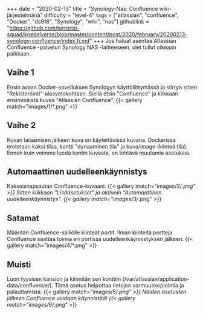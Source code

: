 +++
date = "2020-02-13"
title = "Synology-Nas: Confluence wiki-järjestelmänä"
difficulty = "level-4"
tags = ["atlassian", "confluence", "Docker", "ds918", "Synology", "wiki", "nas"]
githublink = "https://github.com/terrorist-squad/knedelverse/blob/master/content/post/2020/february/20200213-synology-confluence/index.fi.md"
+++
Jos haluat asentaa Atlassian Confluence -palvelun Synology NAS -laitteeseen, olet tullut oikeaan paikkaan.
## Vaihe 1
Ensin avaan Docker-sovelluksen Synologyn käyttöliittymässä ja siirryn sitten "Rekisteröinti"-alasvetokohtaan. Siellä etsin "Confluence" ja klikkaan ensimmäistä kuvaa "Atlassian Confluence".
{{< gallery match="images/1/*.png" >}}

## Vaihe 2
Kuvan lataamisen jälkeen kuva on käytettävissä kuvana. Dockerissa erotetaan kaksi tilaa, kontti "dynaaminen tila" ja kuva/image (kiinteä tila). Ennen kuin voimme luoda kontin kuvasta, on tehtävä muutamia asetuksia.
## Automaattinen uudelleenkäynnistys
Kaksoisnapsautan Confluence-kuvaani.
{{< gallery match="images/2/*.png" >}}
Sitten klikkaan "Lisäasetukset" ja aktivoin "Automaattinen uudelleenkäynnistys".
{{< gallery match="images/3/*.png" >}}

## Satamat
Määritän Confluence-säiliölle kiinteät portit. Ilman kiinteitä portteja Confluence saattaa toimia eri portissa uudelleenkäynnistyksen jälkeen.
{{< gallery match="images/4/*.png" >}}

## Muisti
Luon fyysisen kansion ja kiinnitän sen konttiin (/var/atlassian/application-data/confluence/). Tämä asetus helpottaa tietojen varmuuskopiointia ja palauttamista.
{{< gallery match="images/5/*.png" >}}
Näiden asetusten jälkeen Confluence voidaan käynnistää!
{{< gallery match="images/6/*.png" >}}
